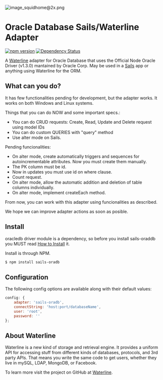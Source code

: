 ![image_squidhome@2x.png](http://i.imgur.com/RIvu9.png)

# Oracle Database Sails/Waterline Adapter

[![npm version](https://badge.fury.io/js/sails-oradb.svg)](http://badge.fury.io/js/sails-oradb) [![Dependency Status](https://gemnasium.com/baitic/sails-oradb.png)](https://gemnasium.com/baitic/sails-oradb)

A [Waterline](https://github.com/balderdashy/waterline) adapter for Oracle Database that uses the Official Node Oracle Driver (v1.3.0) mantained by Oracle Corp.  May be used in a [Sails](https://github.com/balderdashy/sails) app or anything using Waterline for the ORM.

## What can you do?

It has few functionalities pending for development, but the adapter works. It works on both Windows and Linux systems.

Things that you can do NOW and some important specs.:

- You can do CRUD requests: Create, Read, Update and Delete request using model IDs
- You can do custom QUERIES with "query" method
- Use alter mode on Sails.

Pending funcionalities:

- On alter mode, create automatically triggers and sequences for autoincrementable attributes. Now you must create them manually.
- The PK column must be id.
- Now in updates you must use id on where clause.
- Count request.
- On alter mode, allow the automatic addition and deletion of table columns individually.
- On alter mode, implement createEach method.

From now, you can work with this adapter using funcionalities as described. 

We hope we can improve adapter actions as soon as posible.

## Install

oracledb driver module is a dependency, so before you install sails-oraddb you MUST read [How to Install](https://github.com/oracle/node-oracledb/blob/master/INSTALL.md) it.

Install is through NPM.

```bash
$ npm install sails-oradb
```

## Configuration

The following config options are available along with their default values:

```javascript
config: {
    adapter: 'sails-oradb',
    connectString: 'host:port/databaseName',
    user: 'root',
    password: ''
};
```

## About Waterline

Waterline is a new kind of storage and retrieval engine.  It provides a uniform API for accessing stuff from different kinds of databases, protocols, and 3rd party APIs.  That means you write the same code to get users, whether they live in mySQL, LDAP, MongoDB, or Facebook.

To learn more visit the project on GitHub at [Waterline](https://github.com/balderdashy/waterline).
